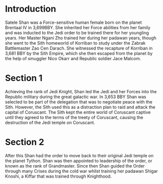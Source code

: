 # Introduction
Satele Shan was a Force-sensitive human female born on the planet Brentaal IV in 3,699BBY.
She inherited her Force abilities from her family and was inducted to the Jedi order to be trained there for her youngling years.
Her Master Ngani Zho trained her during her padawan years, though she went to the Sith homeworld of Korriban to study under the Zabrak Battlemaster Zao Cen Darach.
She witnessed the recapture of Korriban in 3,681 BBY by the Sith Empire, which she then escaped from the planet by the help of smuggler Nico Okarr and Republic soldier Jace Malcom.

# Section 1
Achieving the rank of Jedi Knight, Shan led the Jedi and her Forces into the Republic military during the great galactic war.
In 3,653 BBY Shan was selected to be part of the delegation that was to negotiate peace with the Sith.
However, the Sith used this as a distraction plan to raid and attack the capital of Coruscant.
The Sith kept the entire world of Coruscant captive until they agreed to the terms of the treety of Coruscant, causing the destruction of the Jedi temple on Coruscant.



# Section 2
After this Shan had the order to move back to their original Jedi temple on the planet Tython.
Shan was then appointed to leadership of the order, or known as the rank of Grandmaster.
Since then Shan guided the Order through many Crises during the cold war whilst training her padawan Shigar Knoshi, a Kiffar that was trained through Knighthood.
